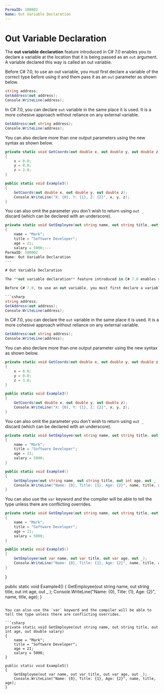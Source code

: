 ```yaml
---
PermaID: 100002
Name: Out Variable Declaration
---
```


# Out Variable Declaration

The **out variable declaration** feature introduced in C# 7.0 enables you to declare a variable at the location that it is being passed as an `out` argument. A variable declared this way is called an out variable.

Before C# 7.0, to use an out variable, you must first declare a variable of the correct type before using it and them pass it as an `out` parameter as shown below.

```csharp
string address;
GetAddress(out address);
Console.WriteLine(address);
```

In C# 7.0, you can declare `out` variable in the same place it is used. It is a more cohesive approach without reliance on any external variable.

```csharp
GetAddress(out string address);
Console.WriteLine(address);
```

You can also declare more than one output parameters using the new syntax as shown below.

```csharp
private static void GetCoords(out double x, out double y, out double z)
{
    x = 0.0;
    y = 0.0;
    z = 3.0;
}

public static void Example3()
{
    GetCoords(out double x, out double y, out double z);
    Console.WriteLine("X: {0}, Y: {1}, Z: {2}", x, y, z);
}
```

You can also omit the parameter you don't wish to return using `out _` discard (which can be declared with an underscore).

```csharp
private static void GetEmployee(out string name, out string title, out int age, out double salary)
{
    name = "Mark";
    title = "Software Developer";
    age = 21;
    salary = 5000;---
PermaID: 100002
Name: Out Variable Declaration
---

# Out Variable Declaration

The **out variable declaration** feature introduced in C# 7.0 enables you to declare a variable at the location that it is being passed as an `out` argument. A variable declared this way is called an out variable.

Before C# 7.0, to use an out variable, you must first declare a variable of the correct type before using it and then pass it as an `out` parameter as shown below.

```csharp
string address;
GetAddress(out address);
Console.WriteLine(address);
```

In C# 7.0, you can declare the `out` variable in the same place it is used. It is a more cohesive approach without reliance on any external variable.

```csharp
GetAddress(out string address);
Console.WriteLine(address);
```

You can also declare more than one output parameter using the new syntax as shown below.

```csharp
private static void GetCoords(out double x, out double y, out double z)
{
    x = 0.0;
    y = 0.0;
    z = 3.0;
}

public static void Example3()
{
    GetCoords(out double x, out double y, out double z);
    Console.WriteLine("X: {0}, Y: {1}, Z: {2}", x, y, z);
}
```

You can also omit the parameter you don't wish to return using `out _` discard (which can be declared with an underscore).

```csharp
private static void GetEmployee(out string name, out string title, out int age, out double salary)
{
    name = "Mark";
    title = "Software Developer";
    age = 21;
    salary = 5000;
}

public static void Example4()
{
    GetEmployee(out string name, out string title, out int age, out _ );
    Console.WriteLine("Name: {0}, Title: {1}, Age: {2}", name, title, age);
}
```

You can also use the `var` keyword and the compiler will be able to tell the type unless there are conflicting overrides.

```csharp
private static void GetEmployee(out string name, out string title, out int age, out double salary)
{
    name = "Mark";
    title = "Software Developer";
    age = 21;
    salary = 5000;
}

public static void Example5()
{
    GetEmployee(out var name, out var title, out var age, out _);
    Console.WriteLine("Name: {0}, Title: {1}, Age: {2}", name, title, age);
}
```
}

public static void Example4()
{
    GetEmployee(out string name, out string title, out int age, out _ );
    Console.WriteLine("Name: {0}, Title: {1}, Age: {2}", name, title, age);
}
```

You can also use the `var` keyword and the compiler will be able to tell the type unless there are conflicting overrides.

```csharp
private static void GetEmployee(out string name, out string title, out int age, out double salary)
{
    name = "Mark";
    title = "Software Developer";
    age = 21;
    salary = 5000;
}

public static void Example5()
{
    GetEmployee(out var name, out var title, out var age, out _);
    Console.WriteLine("Name: {0}, Title: {1}, Age: {2}", name, title, age);
}
```